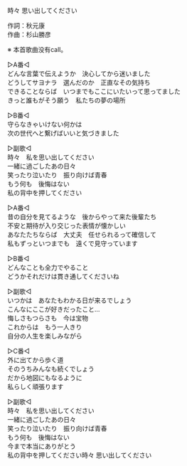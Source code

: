時々 思い出してください   
   
作詞：秋元康   
作曲：杉山勝彦   
   
※ 本首歌曲没有call。    
   
▷A番◁   
どんな言葉で伝えようか　決心してから迷いました   
どうしてサヨナラ　選んだのか　正直なその気持ち   
できることならば　いつまでもここにいたいって思ってました   
きっと誰もがそう願う　私たちの夢の場所   
   
▷B番◁   
守らなきゃいけない何かは   
次の世代へと繋げばいいと気づきました   
   
▷副歌◁   
時々　私を思い出してください   
一緒に過ごしたあの日々   
笑ったり泣いたり　振り向けば青春   
もう何も　後悔はない   
私の背中を押してください   
   
▷A番◁   
昔の自分を見てるような　後からやって来た後輩たち   
不安と期待が入り交じった表情が懐かしい   
あなたたちならば　大丈夫　任せられるって確信して   
私もずっといつまでも　遠くで見守っています   
   
▷B番◁   
どんなことも全力でやること   
どうかそれだけは貫き通してくださいね   
   
▷副歌◁   
いつかは　あなたもわかる日が来るでしょう   
こんなにここが好きだったこと…   
悔しさもつらさも　今は宝物   
これからは　もう一人きり   
自分の人生を楽しみながら   
   
▷C番◁   
外に出てから歩く道   
そのうちみんなも続くでしょう   
だから地図にもなるように   
私らしく頑張ります   
   
▷副歌◁   
時々　私を思い出してください   
一緒に過ごしたあの日々   
笑ったり泣いたり　振り向けば青春   
もう何も　後悔はない   
今まで本当にありがとう   
私の背中を押してください時々 思い出してください   
